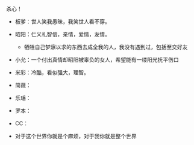 杀心！

- 板爹：世人笑我愚昧，我笑世人看不穿。

- 眧阳：仁义礼智信，亲情，爱情，友情。
	- 牺牲自己梦寐以求的东西去成全我的人，我没有遇到过，包括至交好友

- 小允：一个付出真情却昭阳被辜负的女人，希望能有一缕阳光抚平伤口

- 米彩：冷酷，看似强大，理智。

- 简薇：

- 乐瑶：

- 罗本：

- CC：

- 对于这个世界你就是个麻烦，对于我你就是整个世界

